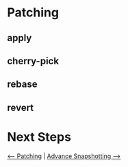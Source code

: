 # Patching

## apply

## cherry-pick

## rebase

## revert

# Next Steps
[<-- Patching](Patching.md) | [Advance Snapshotting -->](AdvSnapshotting.md)

